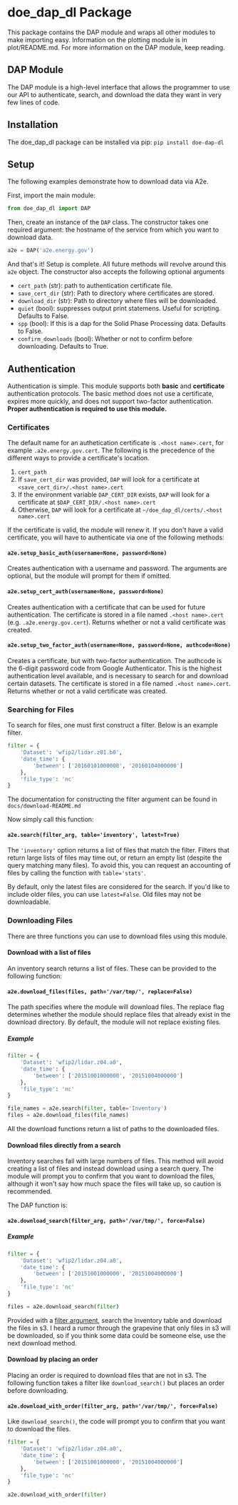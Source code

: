 # doe_dap_dl Package

This package contains the DAP module and wraps all other modules to make importing easy. Information on the plotting module is in plot/README.md. For more information on the DAP module, keep reading.

## DAP Module

The DAP module is a high-level interface that allows the programmer to use our API to authenticate, search, and download the data they want in very few lines of code.

## Installation

The doe_dap_dl package can be installed via pip: `pip install doe-dap-dl`

## Setup

The following examples demonstrate how to download data via A2e.

First, import the main module:

```python
from doe_dap_dl import DAP
```

Then, create an instance of the `DAP` class. The constructor takes one required argument: the hostname of the service from which you want to download data.

```python
a2e = DAP('a2e.energy.gov')
```

And that's it! Setup is complete. All future methods will revolve around this `a2e` object. The constructor also accepts the following optional arguments

- `cert_path` (str): path to authentication certificate file.
- `save_cert_dir` (str): Path to directory where certificates are stored.
- `download_dir` (str): Path to directory where files will be downloaded.
- `quiet` (bool): suppresses output print statemens. Useful for scripting. Defaults to False.
- `spp` (bool): If this is a dap for the Solid Phase Processing data. Defaults to False.
- `confirm_downloads` (bool): Whether or not to confirm before downloading. Defaults to True.

## Authentication

Authentication is simple. This module supports both __basic__ and __certificate__ authentication protocols. The basic method does not use a certificate, expires more quickly, and does not support two-factor authentication. __Proper authentication is required to use this module.__

### Certificates

The default name for an authetication certificate is `.<host name>.cert`, for example `.a2e.energy.gov.cert`. The following is the precedence of the different ways to provide a certificate's location.

1. `cert_path`
2. If `save_cert_dir` was provided, `DAP` will look for a certificate at `<save_cert_dir>/.<host name>.cert`
3. If the environment variable `DAP_CERT_DIR` exists, `DAP` will look for a certificate at `$DAP_CERT_DIR/.<host name>.cert`
4. Otherwise, `DAP` will look for a certificate at `~/doe_dap_dl/certs/.<host name>.cert`

If the certificate is valid, the module will renew it. If you don't have a valid certificate, you will have to authenticate via one of the following methods:

#### `a2e.setup_basic_auth(username=None, password=None)`

Creates authentication with a username and password. The arguments are optional, but the module will prompt for them if omitted.

#### `a2e.setup_cert_auth(username=None, password=None)`

Creates authentication with a certificate that can be used for future authentication. The certificate is stored in a file named `.<host name>.cert` (e.g. `.a2e.energy.gov.cert`). Returns whether or not a valid certificate was created.

#### `a2e.setup_two_factor_auth(username=None, password=None, authcode=None)`

Creates a certificate, but with two-factor authentication. The authcode is the 6-digit password code from Google Authenticator. This is the highest authentication level available, and is necessary to search for and download certain datasets. The certificate is stored in a file named `.<host name>.cert`. Returns whether or not a valid certificate was created.

### Searching for Files

To search for files, one must first construct a filter. Below is an example filter.

```python
filter = {
    'Dataset': 'wfip2/lidar.z01.b0',
    'date_time': {
        'between': ['20160101000000', '20160104000000']
    },
    'file_type': 'nc'
}
```

The documentation for constructing the filter argument can be found in `docs/download-README.md`

Now simply call this function:

#### `a2e.search(filter_arg, table='inventory', latest=True)`

The `'inventory'` option returns a list of files that match the filter. Filters that return large lists of files may time out, or return an empty list (despite the query matching many files). To avoid this, you can request an accounting of files by calling the function with `table='stats'`.

By default, only the latest files are considered for the search. If you'd like to include older files, you can use `latest=False`. Old files may not be downloadable.

### Downloading Files

There are three functions you can use to download files using this module.

#### Download with a list of files

An inventory search returns a list of files. These can be provided to the following function:

#### `a2e.download_files(files, path='/var/tmp/', replace=False)`

The path specifies where the module will download files. The replace flag determines whether the module should replace files that already exist in the download directory. By default, the module will not replace existing files.

##### Example

```python
filter = {
    'Dataset': 'wfip2/lidar.z04.a0',
    'date_time': {
        'between': ['20151001000000', '20151004000000']
    },
    'file_type': 'nc'
}

file_names = a2e.search(filter, table='Inventory')
files = a2e.download_files(file_names)
```

All the download functions return a list of paths to the downloaded files.

#### Download files directly from a search

Inventory searches fail with large numbers of files. This method will avoid creating a list of files and instead download using a search query. The module will prompt you to confirm that you want to download the files, although it won't say how much space the files will take up, so caution is recommended.

The DAP function is:

#### `a2e.download_search(filter_arg, path='/var/tmp/', force=False)`

##### Example

```python
filter = {
    'Dataset': 'wfip2/lidar.z04.a0',
    'date_time': {
        'between': ['20151001000000', '20151004000000']
    },
    'file_type': 'nc'
}

files = a2e.download_search(filter)
```

Provided with a [filter argument](https://github.com/a2edap/dap-py/blob/master/a2e/download-README.md), search the Inventory table and download the files in s3. I heard a rumor through the grapevine that only files in s3 will be downloaded, so if you think some data could be someone else, use the next download method.

#### Download by placing an order

Placing an order is required to download files that are not in s3. The following function takes a filter like `download_search()` but places an order before downloading.

#### `a2e.download_with_order(filter_arg, path='/var/tmp/', force=False)`

Like `download_search()`, the code will prompt you to confirm that you want to download the files.

```python
filter = {
    'Dataset': 'wfip2/lidar.z04.a0',
    'date_time': {
        'between': ['20151001000000', '20151004000000']
    },
    'file_type': 'nc'
}

a2e.download_with_order(filter)
```
